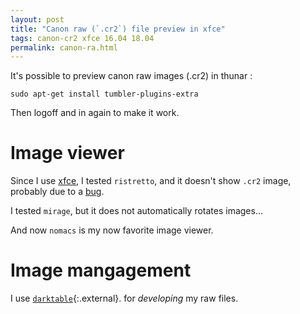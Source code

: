 ```yaml
---
layout: post
title: "Canon raw (`.cr2`) file preview in xfce"
tags: canon-cr2 xfce 16.04 18.04
permalink: canon-ra.html
---
```


It's possible to preview canon raw images (.cr2) in thunar :
```console
sudo apt-get install tumbler-plugins-extra
```
Then logoff and in again to make it work.

# Image viewer

Since I use [xfce](/tag/xfce.html), I tested `ristretto`, and it doesn't show
`.cr2` image, probably due to a [bug](https://bugs.launchpad.net/ubuntu/+source/ristretto/+bug/1778695).

I tested `mirage`, but it does not automatically rotates images...

And now `nomacs` is my now favorite image viewer.


# Image mangagement
I use [`darktable`](https://www.darktable.org/){:.external}. for *developing* my
raw files.